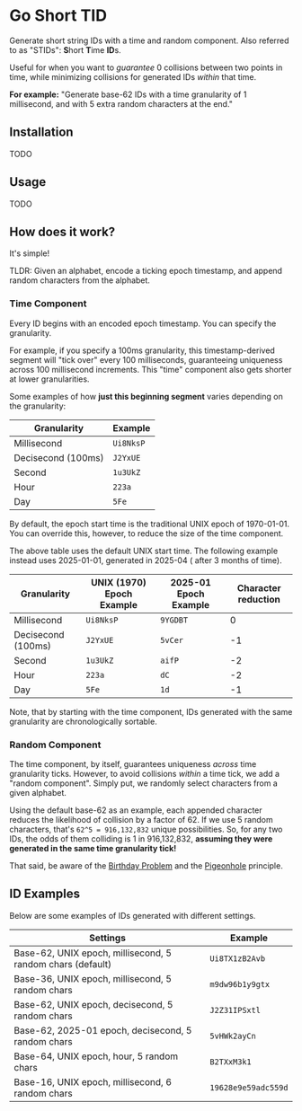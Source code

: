 # Go Short TID

Generate short string IDs with a time and random component. Also referred to as "STIDs": **S**hort **T**ime **ID**s.

Useful for when you want to *guarantee* 0 collisions between two points in time, while minimizing collisions for
generated IDs *within* that time.

**For example:** "Generate base-62 IDs with a time granularity of 1 millisecond, and with 5 extra random characters at
the end."

## Installation

TODO

## Usage

TODO

## How does it work?

It's simple!

TLDR: Given an alphabet, encode a ticking epoch timestamp, and append random characters from the alphabet.

### Time Component

Every ID begins with an encoded epoch timestamp. You can specify the granularity.

For example, if you specify a 100ms granularity, this timestamp-derived segment will "tick over" every 100 milliseconds,
guaranteeing uniqueness across 100 millisecond increments. This "time" component also gets shorter at lower
granularities.

Some examples of how **just this beginning segment** varies depending on the granularity:

| Granularity        | Example   |
|--------------------|-----------|
| Millisecond        | `Ui8NksP` |
| Decisecond (100ms) | `J2YxUE`  |
| Second             | `1u3UkZ`  |
| Hour               | `223a`    |
| Day                | `5Fe`     |

By default, the epoch start time is the traditional UNIX epoch of 1970-01-01. You can override this, however, to reduce
the size of the time component.

The above table uses the default UNIX start time. The following example instead uses 2025-01-01, generated in 2025-04 (
after 3 months of time).

| Granularity        | UNIX (1970) Epoch Example | 2025-01 Epoch Example | Character reduction |
|--------------------|---------------------------|-----------------------|---------------------|
| Millisecond        | `Ui8NksP`                 | `9YGDBT`              | 0                   |
| Decisecond (100ms) | `J2YxUE`                  | `5vCer`               | -1                  |
| Second             | `1u3UkZ`                  | `aifP`                | -2                  |
| Hour               | `223a`                    | `dC`                  | -2                  |
| Day                | `5Fe`                     | `1d`                  | -1                  |

Note, that by starting with the time component, IDs generated with the same granularity are chronologically sortable.

### Random Component

The time component, by itself, guarantees uniqueness *across* time granularity ticks. However, to avoid collisions
*within* a time tick, we add a "random component". Simply put, we randomly select characters from a given alphabet.

Using the default base-62 as an example, each appended character reduces the likelihood of collision by a factor of 62.
If we use 5 random characters, that's `62^5 = 916,132,832` unique possibilities. So, for any two IDs, the odds of them
colliding is 1 in 916,132,832, **assuming they were generated in the same time granularity tick!**

That said, be aware of the [Birthday Problem](https://en.wikipedia.org/wiki/Birthday_problem) and
the [Pigeonhole](https://en.wikipedia.org/wiki/Pigeonhole_principle) principle.

## ID Examples

Below are some examples of IDs generated with different settings.

| Settings                                                   | Example             |
|------------------------------------------------------------|---------------------|
| Base-62, UNIX epoch, millisecond, 5 random chars (default) | `Ui8TX1zB2Avb`      |
| Base-36, UNIX epoch, millisecond, 5 random chars           | `m9dw96b1y9gtx`     |
| Base-62, UNIX epoch, decisecond, 5 random chars            | `J2Z31IPSxtl`       |
| Base-62, 2025-01 epoch, decisecond, 5 random chars         | `5vHWk2ayCn`        |
| Base-64, UNIX epoch, hour, 5 random chars                  | `B2TXxM3k1`         |
| Base-16, UNIX epoch, millisecond, 6 random chars           | `19628e9e59adc559d` |

